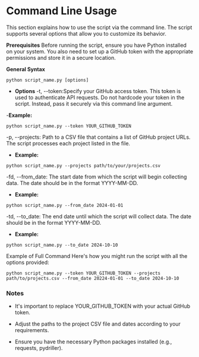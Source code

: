 # Command Line Usage
This section explains how to use the script via the command line. The script supports several options that allow you to customize its behavior.

 **Prerequisites**
Before running the script, ensure you have Python installed on your system. You also need to set up a GitHub token with the appropriate permissions and store it in a secure location.

 **General Syntax**
 ```
python script_name.py [options]
```
- **Options**
-t, --token:Specify your GitHub access token. This token is used to authenticate API requests. Do not hardcode your token in the script. Instead, pass it securely via this command line argument.

-**Example:**
```
python script_name.py --token YOUR_GITHUB_TOKEN
```
-p, --projects: Path to a CSV file that contains a list of GitHub project URLs. The script processes each project listed in the file.

- **Example:**
```
python script_name.py --projects path/to/your/projects.csv
```
-fd, --from_date: The start date from which the script will begin collecting data. The date should be in the format YYYY-MM-DD.

- **Example:**
```
python script_name.py --from_date 2024-01-01
```
-td, --to_date: The end date until which the script will collect data. The date should be in the format YYYY-MM-DD.

- **Example:**
```
python script_name.py --to_date 2024-10-10
```
Example of Full Command
Here's how you might run the script with all the options provided:

```
python script_name.py --token YOUR_GITHUB_TOKEN --projects path/to/projects.csv --from_date 20224-01-01 --to_date 2024-10-10
```
### Notes
* It's important to replace YOUR_GITHUB_TOKEN with your actual GitHub token.
  
* Adjust the paths to the project CSV file and dates according to your requirements.
  
* Ensure you have the necessary Python packages installed (e.g., requests, pydriller).

